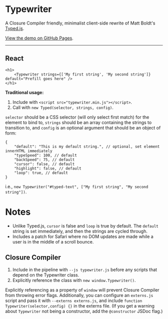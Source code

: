 
# Typewriter

A Closure Compiler friendly, minimalist client-side rewrite of Matt Boldt's [Typed.js](https://github.com/mattboldt/typed.js/).

[View the demo on GitHub Pages](https://teleworkinc.github.io/typewriter/).

---

## React
```
<h1>
    <Typewriter strings={['My first string', 'My second string']} default="Prefill goes here" />
</h1>
```

**Traditional usage:**
1. Include with `<script src="typewriter.min.js"></script>`.
2. Call with `new Typed(selector, strings, config)`.

`selector` should be a CSS selector (will only select first match) for the element to bind to, `strings` should be an array containing the strings to transition to, and `config` is an optional argument that should be an object of form:
```
{
    "default": "This is my default string.", // optional, set element innerHTML immediately
    "typeSpeed": 100, // default
    "backSpeed": 75, // default
    "cursor": false, // default
    "highlight": false, // default
    "loop": true, // default
}
```
i.e., `new Typewriter("#typed-text", ["My first string", "My second string"])`.


# Notes

- Unlike Typed.js, `cursor` is false and `loop` is true by default. The `default` string is set immediately, and then the strings are cycled through. 
- Includes a patch for Safari where no DOM updates are made while a user is in the middle of a scroll bounce.

## Closure Compiler

1. Include in the pipeline with `--js typewriter.js` before any scripts that depend on the Typewriter class.
2. Explicitly reference the class with `new window.Typewriter()`. 

Explicitly referencing as a property of `window` will prevent Closure Compiler from throwing error flags. Additionally, you can configure an `externs.js` script and pass it with `--externs externs.js`, and include  `function Typewriter(selector,config) {}` in the externs file. (If you get a warning about `Typewriter` not being a constructor, add the `@constructor` JSDoc flag.)

